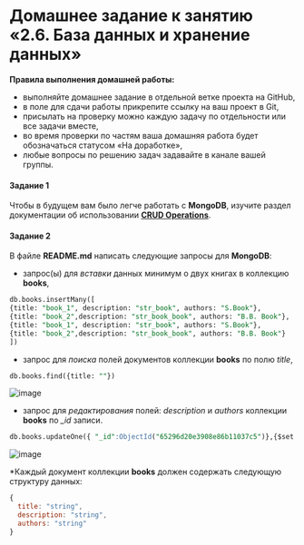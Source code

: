 # Домашнее задание к занятию «2.6. База данных и хранение данных»

**Правила выполнения домашней работы:** 
* выполняйте домашнее задание в отдельной ветке проекта на GitHub,
* в поле для сдачи работы прикрепите ссылку на ваш проект в Git,
* присылать на проверку можно каждую задачу по отдельности или все задачи вместе, 
* во время проверки по частям ваша домашняя работа будет обозначаться статусом «На доработке»,
* любые вопросы по решению задач задавайте в канале вашей группы.


#### Задание 1
Чтобы в будущем вам было легче работать с **MongoDB**, изучите раздел 
документации об использовании [**CRUD Operations**](https://docs.mongodb.com/manual/crud/).

#### Задание 2
В файле **README.md** написать следующие запросы для **MongoDB**:
 - запрос(ы) для *вставки* данных минимум о двух книгах в коллекцию **books**,

```sql
db.books.insertMany([
{title: "book_1", description: "str_book", authors: "S.Book"},
{title: "book_2",description: "str_book_book", authors: "B.B. Book"},
{title: "book_1", description: "str_book", authors: "S.Book"},
{title: "book_2",description: "str_book_book", authors: "B.B. Book"}
])

```
   
 - запрос для *поиска* полей документов коллекции **books** по полю *title*,

```sql
db.books.find({title: ""})
```

![image](https://github.com/nlotomsk/ndse-homeworks/assets/93542374/e445e19f-1af9-4887-a681-e6aa77b9ffaf)
 
 - запрос для *редактирования* полей: *description* и *authors* коллекции **books** по *_id* записи.

```sql
db.books.updateOne({ "_id":ObjectId("65296d20e3908e86b11037c5")},{$set:{description:"str_book_new", authors:"S.P.Book"}})
```

![image](https://github.com/nlotomsk/ndse-homeworks/assets/93542374/6f581091-c9c7-4b3b-8459-8cfba7adfd5b)

 
*Каждый документ коллекции **books** должен содержать следующую структуру данных: 
```javascript
{
  title: "string",
  description: "string",
  authors: "string"
}
``` 
